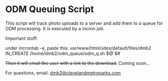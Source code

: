 ODM Queuing Script
==================

This script will track photo uploads to a server and add them to a queue for ODM processing. It is executed by a incron job. 

Important stuff:

under incrontab -e, paste this:
    var/www/html/sites/default/files/dmb2 IN_CREATE /home/dmb2/odm_queue/odm_q.sh $@ $#

~~Then it will email the user with a link to the download.~~ Coming soon...

For questions, email: dmb2@clevelandmetroparks.com

